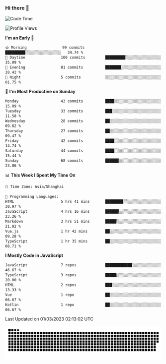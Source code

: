 ### Hi there 👋
<!--  ![visitors](https://visitor-badge.laobi.icu/badge?page_id=huamurui) -->

<!-- [![知乎](https://img.shields.io/badge/dynamic/json?url=https%3A%2F%2Fapi.swo.moe%2Fstats%2Fzhihu%2Fke-ai-wu-li-de-nan-hai-zi&query=count&color=282c34&label=%E7%9F%A5%E4%B9%8E&labelColor=0084ff&logo=zhihu&logoColor=ffffff&suffix=+%E5%85%B3%E6%B3%A8&cacheSeconds=3600)](https://www.zhihu.com/people/ke-ai-wu-li-de-nan-hai-zi)
 -->


<!--START_SECTION:waka-->
![Code Time](http://img.shields.io/badge/Code%20Time-383%20hrs%2033%20mins-blue)

![Profile Views](http://img.shields.io/badge/Profile%20Views-22-blue)

**I'm an Early 🐤** 

```text
🌞 Morning                99 commits          █████████░░░░░░░░░░░░░░░░   34.74 % 
🌆 Daytime                100 commits         █████████░░░░░░░░░░░░░░░░   35.09 % 
🌃 Evening                81 commits          ███████░░░░░░░░░░░░░░░░░░   28.42 % 
🌙 Night                  5 commits           ░░░░░░░░░░░░░░░░░░░░░░░░░   01.75 % 
```
📅 **I'm Most Productive on Sunday** 

```text
Monday                   43 commits          ████░░░░░░░░░░░░░░░░░░░░░   15.09 % 
Tuesday                  33 commits          ███░░░░░░░░░░░░░░░░░░░░░░   11.58 % 
Wednesday                28 commits          ██░░░░░░░░░░░░░░░░░░░░░░░   09.82 % 
Thursday                 27 commits          ██░░░░░░░░░░░░░░░░░░░░░░░   09.47 % 
Friday                   42 commits          ████░░░░░░░░░░░░░░░░░░░░░   14.74 % 
Saturday                 44 commits          ████░░░░░░░░░░░░░░░░░░░░░   15.44 % 
Sunday                   68 commits          ██████░░░░░░░░░░░░░░░░░░░   23.86 % 
```


📊 **This Week I Spent My Time On** 

```text
🕑︎ Time Zone: Asia/Shanghai

💬 Programming Languages: 
HTML                     5 hrs 41 mins       ████████░░░░░░░░░░░░░░░░░   30.97 % 
JavaScript               4 hrs 16 mins       ██████░░░░░░░░░░░░░░░░░░░   23.26 % 
Markdown                 3 hrs 51 mins       █████░░░░░░░░░░░░░░░░░░░░   21.02 % 
Vue.js                   1 hr 42 mins        ██░░░░░░░░░░░░░░░░░░░░░░░   09.28 % 
TypeScript               1 hr 35 mins        ██░░░░░░░░░░░░░░░░░░░░░░░   08.71 % 
```

**I Mostly Code in JavaScript** 

```text
JavaScript               7 repos             ████████████░░░░░░░░░░░░░   46.67 % 
TypeScript               3 repos             █████░░░░░░░░░░░░░░░░░░░░   20.00 % 
HTML                     2 repos             ███░░░░░░░░░░░░░░░░░░░░░░   13.33 % 
Vue                      1 repo              ██░░░░░░░░░░░░░░░░░░░░░░░   06.67 % 
Kotlin                   1 repo              ██░░░░░░░░░░░░░░░░░░░░░░░   06.67 % 
```




 Last Updated on 01/03/2023 02:13:02 UTC
<!--END_SECTION:waka-->

<!--
![知乎](https://stats.justsong.cn/api/zhihu?username=ke-ai-wu-li-de-nan-hai-zi)
![bilibili](https://stats.justsong.cn/api/bilibili/?id=144672037)
![leetcode](https://stats.justsong.cn/api/leetcode?username=yun-tai-f&cn=true)
![huamurui's Most used languages](https://github-readme-stats.vercel.app/api/top-langs?username=huamurui&show_icons=true&count_private=true&layout=compact&hide_border=true&langs_count=10)

<img align="right" src="https://github-readme-stats.vercel.app/api?username=huamurui&show_icons=true&theme=radical">

**huamurui/huamurui** is a ✨ _special_ ✨ repository because its `README.md` (this file) appears on your GitHub profile.

Here are some ideas to get you started:

- 🔭 I’m currently working on ...
- 🌱 I’m currently learning ...
- 👯 I’m looking to collaborate on ...
- 🤔 I’m looking for help with ...
- 💬 Ask me about ...
- 📫 How to reach me: ...
- 😄 Pronouns: ...
- ⚡ Fun fact: ...
-->

![huamurui](https://raw.githubusercontent.com/huamurui/huamurui/main/assets/github-contribution-grid-snake.svg)
<!-- ![huamurui](https://count.getloli.com/get/@huamurui) -->

